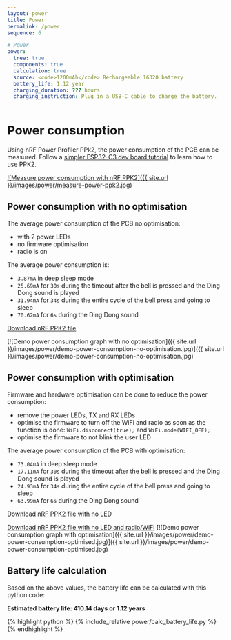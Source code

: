 ```yaml
---
layout: power
title: Power
permalink: /power
sequence: 6

# Power
power:
  tree: true
  components: true
  calculation: true
  source: <code>1200mAh</code> Rechargeable 16320 battery
  battery_life: 1.12 year
  charging_duration: ??? hours
  charging_instruction: Plug in a USB-C cable to charge the battery.
---
```


# Power consumption

Using nRF Power Profiler PPk2, the power consumption of the PCB can be measured. Follow a [simpler ESP32-C3 dev board tutorial](https://hutscape.com/tutorials/nrf-power-profiler-esp32c3) to learn how to use PPK2.

[![Measure power consumption with nRF PPK2]({{ site.url }}/images/power/measure-power-ppk2.jpg)]()

## Power consumption with no optimisation

The average power consumption of the PCB no optimisation:

- with 2 power LEDs
- no firmware optimisation
- radio is on

The average power consumption is:

- `3.87mA` in deep sleep mode
- `25.69mA` for `30s` during the timeout after the bell is pressed and the Ding Dong sound is played
- `31.94mA` for `34s` during the entire cycle of the bell press and going to sleep
- `70.62mA` for `6s` during the Ding Dong sound

<a href="{{ site.github.raw_content_url }}/power/demo-power-consumption-no-optimisation.ppk2" class="button is-info">Download nRF PPK2 file</a>

[![Demo power consumption graph with no optimisation]({{ site.url }}/images/power/demo-power-consumption-no-optimisation.jpg)]({{ site.url }}/images/power/demo-power-consumption-no-optimisation.jpg)

## Power consumption with optimisation

Firmware and hardware optimisation can be done to reduce the power consumption:

- remove the power LEDs, TX and RX LEDs
- optimise the firmware to turn off the WiFi and radio as soon as the function is done: `WiFi.disconnect(true);` and `WiFi.mode(WIFI_OFF);`
- optimise the firmware to not blink the user LED

The average power consumption of the PCB with optimisation:

- `73.04uA` in deep sleep mode
- `17.11mA` for `30s` during the timeout after the bell is pressed and the Ding Dong sound is played
- `24.93mA` for `34s` during the entire cycle of the bell press and going to sleep
- `63.99mA` for `6s` during the Ding Dong sound

<a href="{{ site.github.raw_content_url }}/power/demo-power-consumption-no-led.ppk2" class="button is-info">Download nRF PPK2 file with no LED</a>

<a href="{{ site.github.raw_content_url }}/power/demo-power-consumption-no-radio.ppk2" class="button is-info">Download nRF PPK2 file with no LED and radio/WiFi</a>
[![Demo power consumption graph with optimisation]({{ site.url }}/images/power/demo-power-consumption-optimised.jpg)]({{ site.url }}/images/power/demo-power-consumption-optimised.jpg)

## Battery life calculation

Based on the above values, the battery life can be calculated with this python code:

**Estimated battery life: 410.14 days or 1.12 years**

{% highlight python %}
{% include_relative power/calc_battery_life.py %}
{% endhighlight %}
